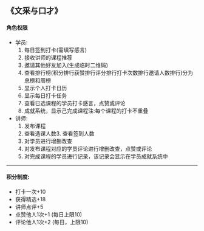## 《文采与口才》

#### 角色权限
- 学员:
   1. 每日签到打卡(需填写感言)
   2. 接收讲师的课程推荐
   3. 邀请其他好友加入(生成临时二维码)
   4. 查看排行榜(积分排行获赞排行评分排行打卡次数排行邀请人数排行)分为总榜和周榜
   5. 显示个人打卡日历
   6. 显示每日打卡任务
   7. 查看已选课程的学员打卡感言，点赞或评论
   8. 成就系统，显示己完成课程注:每个课程的打卡不重叠
- 讲师:
   1. 发布课程
   2. 查看选课人数3. 查看签到人数
   3. 对学员进行增删改查
   4. 对发布课程对应的学员评论进行增删改查，点赞或评论
   5. 对完成课程的学员进行记录，该记录会显示在学员成就系统中

----
#### 积分制度:
- 打卡一次+10
- 获得精选+18
- 讲师点评+5
- 点赞他人1次+1 (每日上限10)
- 评论他人1次+2 (每日，上限10)